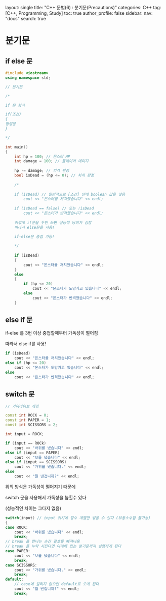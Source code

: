 layout: single
title: "C++ 문법(6) : 분기문(Precautions)"
categories: C++
tag: [C++, Programming, Study]
toc: true
author_profile: false
sidebar:
    nav: "docs"
search: true

# 분기문

## if else 문

```c++
#include <iostream>
using namespace std;

// 분기문

/* 

if 문 형식

if(조건) 
{
명령문
}

*/

int main()
{
	int hp = 100; // 몬스터 HP
	int damage = 100; // 플레이어 데미지
	
	hp -= damage; // 피격 판정
	bool isDead = (hp <= 0); // 처치 판정
	
	/*
	
	if (isDead) // 일반적으로 [조건] 안에 boolean 값을 넣음
		cout << "몬스터를 처치했습니다" << endl;
	
	if (isDead == false) // 또는 !isDead
		cout << "몬스터가 반격했습니다" << endl; 
		
	이렇게 if문을 두번 쓰면 성능적 낭비가 심함
	따라서 else문을 사용!

	if-else문 중첩 가능!
	
	*/
	
	if (isDead)
	{
		cout << "몬스터를 처치했습니다" << endl;
	}
	else
	{
		if (hp <= 20)
			cout << "몬스터가 도망가고 있습니다" << endl;
		else
			cout << "몬스터가 반격했습니다" << endl;
	}
```

## else if 문

if-else 를 3번 이상 중첩할때부터 가독성이 떨어짐

따라서 else if를 사용!

```C++
if (isDead)
	cout << "몬스터를 처치했습니다" << endl;
else if (hp <= 20)
	cout << "몬스터가 도망가고 있습니다" << endl;
else
	cout << "몬스터가 반격했습니다" << endl;
```

## switch 문

```c++
// 가위바위보 게임

const int ROCK = 0;
const int PAPER = 1;
const int SCISSORS = 2;

int input = ROCK;

if (input == ROCk)
	cout << "바위를 냈습니다" << endl;
else if (input == PAPER)
	cout << "보를 냈습니다" << endl;
else if (input == SCISSORS)
	cout << "가위를 냈습니다." << endl;
else
	cout << "뭘 낸겁니까?" << endl;
```


위의 방식은 가독성이 떨어지기 때문에

switch 문을 사용해서 가독성을 높힐수 있다

(성능적인 차이는 그다지 없음)

```c++
switch(input) // input 위치에 정수 계열만 넣을 수 있다 (부동소수점 불가능)
{
case ROCK:
	cout << "바위를 냈습니다" << endl;
	break; 
// break 를 만나는 순간 괄호를 빠져나옴
// break 를 누락 시킨다면 아래에 있는 분기문까지 실행하게 된다
case PAPER:
	cout << "보를 냈습니다" << endl;
	break;
case SCISSORS:
	cout << "가위를 냈습니다." << endl;
	break;
default: 
	// case에 걸리지 않으면 default로 오게 된다
	cout << "뭘 낸겁니까?" << endl;
	break;
```

